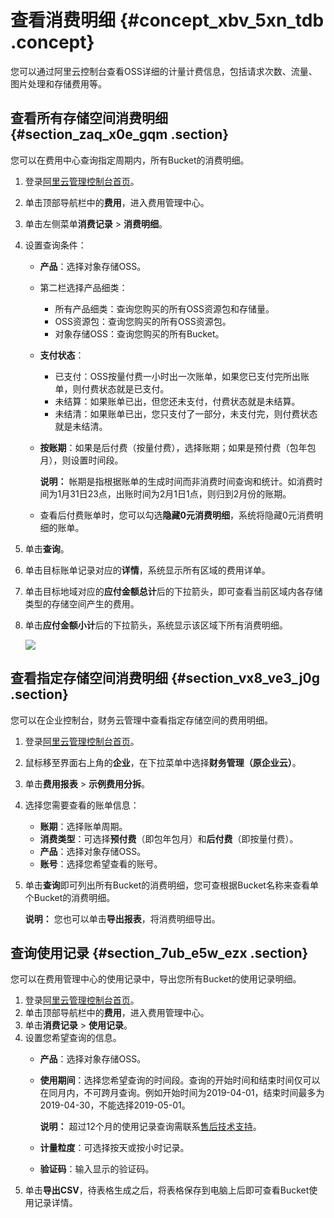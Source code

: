 # 查看消费明细 {#concept_xbv_5xn_tdb .concept}

您可以通过阿里云控制台查看OSS详细的计量计费信息，包括请求次数、流量、图片处理和存储费用等。

## 查看所有存储空间消费明细 {#section_zaq_x0e_gqm .section}

您可以在费用中心查询指定周期内，所有Bucket的消费明细。

1.  登录[阿里云管理控制台首页](https://home.console.aliyun.com/)。
2.  单击顶部导航栏中的**费用**，进入费用管理中心。
3.  单击左侧菜单**消费记录** \> **消费明细**。
4.  设置查询条件：
    -   **产品**：选择对象存储OSS。
    -   第二栏选择产品细类：
        -   所有产品细类：查询您购买的所有OSS资源包和存储量。
        -   OSS资源包：查询您购买的所有OSS资源包。
        -   对象存储OSS：查询您购买的所有Bucket。
    -   **支付状态**：
        -   已支付：OSS按量付费一小时出一次账单，如果您已支付完所出账单，则付费状态就是已支付。
        -   未结算：如果账单已出，但您还未支付，付费状态就是未结算。
        -   未结清：如果账单已出，您只支付了一部分，未支付完，则付费状态就是未结清。
    -   **按账期**：如果是后付费（按量付费），选择账期；如果是预付费（包年包月），则设置时间段。

        **说明：** 帐期是指根据账单的生成时间而非消费时间查询和统计。如消费时间为1月31日23点，出账时间为2月1日1点，则归到2月份的账期。

    -   查看后付费账单时，您可以勾选**隐藏0元消费明细**，系统将隐藏0元消费明细的账单。
5.  单击**查询**。
6.  单击目标账单记录对应的**详情**，系统显示所有区域的费用详单。
7.  单击目标地域对应的**应付金额总计**后的下拉箭头，即可查看当前区域内各存储类型的存储空间产生的费用。
8.  单击**应付金额小计**后的下拉箭头，系统显示该区域下所有消费明细。

    ![](http://static-aliyun-doc.oss-cn-hangzhou.aliyuncs.com/assets/img/4329/1558488043918_zh-CN.png)


## 查看指定存储空间消费明细 {#section_vx8_ve3_j0g .section}

您可以在企业控制台，财务云管理中查看指定存储空间的费用明细。

1.  登录[阿里云管理控制台首页](https://home.console.aliyun.com/)。
2.  鼠标移至界面右上角的**企业**，在下拉菜单中选择**财务管理（原企业云）**。
3.  单击**费用报表** \> **示例费用分拆**。
4.  选择您需要查看的账单信息：
    -   **账期**：选择账单周期。
    -   **消费类型**：可选择**预付费**（即包年包月）和**后付费**（即按量付费）。
    -   **产品**：选择对象存储OSS。
    -   **账号**：选择您希望查看的账号。
5.  单击**查询**即可列出所有Bucket的消费明细，您可查根据Bucket名称来查看单个Bucket的消费明细。

    **说明：** 您也可以单击**导出报表**，将消费明细导出。


## 查询使用记录 {#section_7ub_e5w_ezx .section}

您可以在费用管理中心的使用记录中，导出您所有Bucket的使用记录明细。

1.  登录[阿里云管理控制台首页](https://home.console.aliyun.com/)。
2.  单击顶部导航栏中的**费用**，进入费用管理中心。
3.  单击**消费记录** \> **使用记录**。
4.  设置您希望查询的信息。
    -   **产品**：选择对象存储OSS。
    -   **使用期间**：选择您希望查询的时间段。查询的开始时间和结束时间仅可以在同月内，不可跨月查询。例如开始时间为2019-04-01，结束时间最多为2019-04-30，不能选择2019-05-01。

        **说明：** 超过12个月的使用记录查询需联系[售后技术支持](https://selfservice.console.aliyun.com/ticket/createIndex)。

    -   **计量粒度**：可选择按天或按小时记录。
    -   **验证码**：输入显示的验证码。
5.  单击**导出CSV**，待表格生成之后，将表格保存到电脑上后即可查看Bucket使用记录详情。

